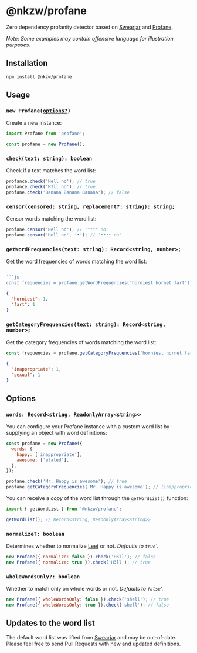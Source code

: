 # @nkzw/profane

Zero dependency profanity detector based on [Swearjar](https://github.com/raymondjavaxx/swearjar-node) and [Profane](https://github.com/willynilly/profane).

_Note: Some examples may contain offensive language for illustration purposes._

## Installation

```
npm install @nkzw/profane
```

## Usage

### `new Profane(`[`options?`](#options)`)`

Create a new instance:

```js
import Profane from 'profane';

const profane = new Profane();
```

### `check(text: string): boolean`

Check if a text matches the word list:

```js
profance.check('Hell no'); // true
profance.check('H3ll no'); // true
profane.check('Banana Banana Banana'); // false
```

### `censor(censored: string, replacement?: string): string;`

Censor words matching the word list:

```js
profane.censor('Hell no'); // '**** no'
profane.censor('Hell no', '•'); // '•••• no'
```

### `getWordFrequencies(text: string): Record<string, number>;`

Get the word frequencies of words matching the word list:

````js

```js
const frequencies = profane.getWordFrequencies('horniest hornet fart');
````

```json
{
  "horniest": 1,
  "fart": 1
}
```

### `getCategoryFrequencies(text: string): Record<string, number>;`

Get the category frequencies of words matching the word list:

```js
const frequencies = profane.getCategoryFrequencies('horniest hornet fart');
```

```json
{
  "inappropriate": 1,
  "sexual": 1
}
```

## Options

### `words: Record<string, ReadonlyArray<string>>`

You can configure your Profane instance with a custom word list by supplying an object with word definitions:

```js
const profane = new Profane({
  words: {
    happy: ['inappropriate'],
    awesome: ['elated'],
  },
});

profane.check('Mr. Happy is awesome'); // true
profane.getCategoryFrequencies('Mr. Happy is awesome'); // {inappropriate: 1, elated: 1}
```

You can receive a _copy_ of the word list through the `getWordList()` function:

```js
import { getWordList } from '@nkzw/profane';

getWordList(); // Record<string, ReadonlyArray<string>>
```

### `normalize?: boolean`

Determines whether to normalize [Leet](https://en.wikipedia.org/wiki/Leet) or not. _Defaults to `true`'._

```js
new Profane({ normalize: false }).check('H3ll'); // false
new Profane({ normalize: true }).check('H3ll'); // true
```

### `wholeWordsOnly?: boolean`

Whether to match only on whole words or not. _Defaults to `false`'._

```js
new Profane({ wholeWordsOnly: false }).check('shell'); // true
new Profane({ wholeWordsOnly: true }).check('shell'); // false
```

## Updates to the word list

The default word list was lifted from [Swearjar](https://github.com/raymondjavaxx/swearjar-node) and may be out-of-date. Please feel free to send Pull Requests with new and updated definitions.

